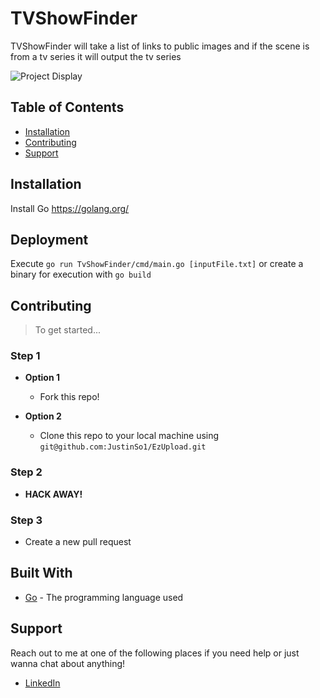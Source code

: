 # TVShowFinder

TVShowFinder will take a list of links to public images and if the scene is from a tv series it will output the tv series


![Project Display](http://g.recordit.co/FJFOA1L8av.gif)

## Table of Contents

- [Installation](#installation)
- [Contributing](#contributing)
- [Support](#support)

## Installation
Install Go https://golang.org/

## Deployment

Execute `go run TvShowFinder/cmd/main.go [inputFile.txt]` or create a binary for execution with `go build`    

## Contributing

> To get started...

### Step 1

- **Option 1**
    - Fork this repo!

- **Option 2**
    - Clone this repo to your local machine using `git@github.com:JustinSo1/EzUpload.git`

### Step 2

- **HACK AWAY!** 

### Step 3

- Create a new pull request

## Built With

* [Go](https://golang.org/) - The programming language used

## Support

Reach out to me at one of the following places if you need help or just wanna chat about anything!
- [LinkedIn](https://www.linkedin.com/in/justin-so28/)

